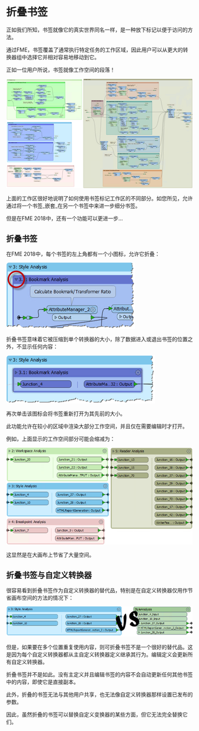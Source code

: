 # 折叠书签

正如我们所知，书签就像它的真实世界同名一样，是一种放下标记以便于访问的方法。

通过FME，书签覆盖了通常执行特定任务的工作区域，因此用户可以从更大的转换器组中选择它并相对容易地移动到它。

正如一位用户所说，书签就像工作空间的段落！

![](../.gitbook/assets/img3.001.bookmarksforsectioning.png)

上面的工作区很好地说明了如何使用书签标记工作区的不同部分。如您所见，允许通过将一个书签_嵌套_在另一个书签中来进一步细分书签。

但是在FME 2018中，还有一个功能可以更进一步...

## 折叠书签

在FME 2018中，每个书签的左上角都有一个小图标，允许它折叠：

![](../.gitbook/assets/img3.002.collapseicon.png)

折叠书签意味着它被压缩到单个转换器的大小，除了数据进入或退出书签的位置之外，不显示任何内容：

![](../.gitbook/assets/img3.003.collapsedbookmark.png)

再次单击该图标会将书签重新打开为其先前的大小。

此功能允许在较小的区域中渲染大部分工作空间，并且仅在需要编辑时才打开。

例如，上面显示的工作空间部分可能会缩减为：

![](../.gitbook/assets/img3.004.collapsedworkspace.png)

这显然是在大画布上节省了大量空间。

## 折叠书签与自定义转换器

很容易看到折叠书签作为自定义转换器的替代品，特别是在自定义转换器仅用作节省画布空间的方法的情况下：

![](../.gitbook/assets/img3.005.bookmarkvstransformer.png)

但是，如果要在多个位置重复使用内容，则可折叠书签不是一个很好的替代品。这是因为每个自定义转换器都从主自定义转换器定义继承其行为。编辑定义会更新所有自定义转换器。

折叠书签并不是如此。没有主定义并且编辑书签的内容不会自动更新任何其他书签中的内容，即使它是直接副本。

此外，折叠的书签无法与其他用户共享，也无法像自定义转换器那样设置已发布的参数。

因此，虽然折叠的书签可以替换自定义变换器的某些方面，但它无法完全替换它们。


